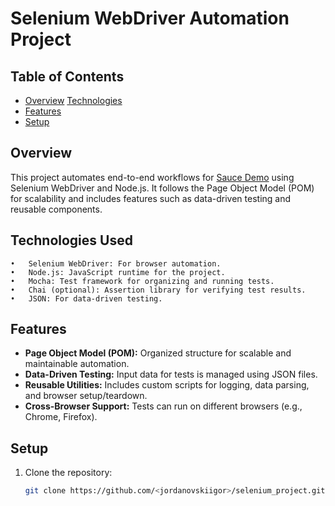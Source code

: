 # Selenium WebDriver Automation Project

## Table of Contents
- [Overview](#overview)
[Technologies](#technologies)
- [Features](#features)
- [Setup](#setup)

## Overview
This project automates end-to-end workflows for [Sauce Demo](https://www.saucedemo.com/) using Selenium WebDriver and Node.js. It follows the Page Object Model (POM) for scalability and includes features such as data-driven testing and reusable components.

## Technologies Used

	•	Selenium WebDriver: For browser automation.
	•	Node.js: JavaScript runtime for the project.
	•	Mocha: Test framework for organizing and running tests.
	•	Chai (optional): Assertion library for verifying test results.
	•	JSON: For data-driven testing.
 
## Features
- **Page Object Model (POM):** Organized structure for scalable and maintainable automation.
- **Data-Driven Testing:** Input data for tests is managed using JSON files.
- **Reusable Utilities:** Includes custom scripts for logging, data parsing, and browser setup/teardown.
- **Cross-Browser Support:** Tests can run on different browsers (e.g., Chrome, Firefox).

## Setup
1. Clone the repository:
   ```bash
   git clone https://github.com/<jordanovskiigor>/selenium_project.git
